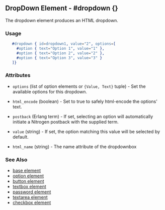 <!-- dash: #dropdown | Element | ###:Section -->



## DropDown Element - #dropdown {}

The dropdown element produces an HTML dropdown.

### Usage

```erlang
   #dropdown { id=dropdown1, value="2", options=[
     #option { text="Option 1", value="1" },
     #option { text="Option 2", value="2" },
     #option { text="Option 3", value="3" }
   ]}

```

### Attributes

   * `options` (list of option elements or `{Value, Text}` tuple) - Set the
		available options for this dropdown.

   * `html_encode` (boolean) - Set to true to safely html-encode the
		options' text.

   * `postback` (Erlang term) - If set, selecting an option will
		automatically initiate a Nitrogen postback with the supplied term.

   * `value` (string) - If set, the option matching this value will be
		selected by default.

   * `html_name` (string) - The name attribute of the dropdownbox

### See Also

 *  [base element](element_base.md)
 *  [option element](./option.md)
 *  [button element](./button.md)
 *  [textbox element](./textbox.md)
 *  [password element](./password.md)
 *  [textarea element](./textarea.md)
 *  [checkbox element](./checkbox.md)
